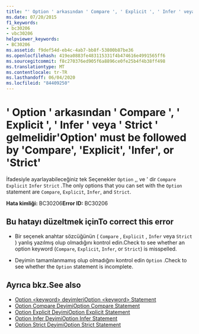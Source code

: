 ```yaml
---
title: "' Option ' arkasından ' Compare ', ' Explicit ', ' Infer ' veya ' Strict ' gelmelidir"
ms.date: 07/20/2015
f1_keywords:
- bc30206
- vbc30206
helpviewer_keywords:
- BC30206
ms.assetid: f9def54d-eb4c-4ab7-bb8f-53800b87be36
ms.openlocfilehash: 419ea0883fe483115331f4b474616e4991565ff6
ms.sourcegitcommit: f8c270376ed905f6a8896ce0fe25b4f4b38ff498
ms.translationtype: MT
ms.contentlocale: tr-TR
ms.lasthandoff: 06/04/2020
ms.locfileid: "84409250"
---
```

# <a name="option-must-be-followed-by-compare-explicit-infer-or-strict"></a><span data-ttu-id="0a037-102">' Option ' arkasından ' Compare ', ' Explicit ', ' Infer ' veya ' Strict ' gelmelidir</span><span class="sxs-lookup"><span data-stu-id="0a037-102">'Option' must be followed by 'Compare', 'Explicit', 'Infer', or 'Strict'</span></span>
<span data-ttu-id="0a037-103">İfadesiyle ayarlayabileceğiniz tek Seçenekler `Option` ,, ve ' dir `Compare` `Explicit` `Infer` `Strict` .</span><span class="sxs-lookup"><span data-stu-id="0a037-103">The only options that you can set with the `Option` statement are `Compare`, `Explicit`, `Infer`, and `Strict`.</span></span>  
  
 <span data-ttu-id="0a037-104">**Hata kimliği:** BC30206</span><span class="sxs-lookup"><span data-stu-id="0a037-104">**Error ID:** BC30206</span></span>  
  
## <a name="to-correct-this-error"></a><span data-ttu-id="0a037-105">Bu hatayı düzeltmek için</span><span class="sxs-lookup"><span data-stu-id="0a037-105">To correct this error</span></span>  
  
- <span data-ttu-id="0a037-106">Bir seçenek anahtar sözcüğünün ( `Compare` , `Explicit` , `Infer` veya `Strict` ) yanlış yazılmış olup olmadığını kontrol edin.</span><span class="sxs-lookup"><span data-stu-id="0a037-106">Check to see whether an option keyword (`Compare`, `Explicit`, `Infer`, or `Strict`) is misspelled.</span></span>  
  
- <span data-ttu-id="0a037-107">Deyimin tamamlanmamış olup olmadığını kontrol edin `Option` .</span><span class="sxs-lookup"><span data-stu-id="0a037-107">Check to see whether the `Option` statement is incomplete.</span></span>  
  
## <a name="see-also"></a><span data-ttu-id="0a037-108">Ayrıca bkz.</span><span class="sxs-lookup"><span data-stu-id="0a037-108">See also</span></span>

- [<span data-ttu-id="0a037-109">Option \<keyword> deyimleri</span><span class="sxs-lookup"><span data-stu-id="0a037-109">Option \<keyword> Statement</span></span>](../language-reference/statements/option-keyword-statement.md)
- [<span data-ttu-id="0a037-110">Option Compare Deyimi</span><span class="sxs-lookup"><span data-stu-id="0a037-110">Option Compare Statement</span></span>](../language-reference/statements/option-compare-statement.md)
- [<span data-ttu-id="0a037-111">Option Explicit Deyimi</span><span class="sxs-lookup"><span data-stu-id="0a037-111">Option Explicit Statement</span></span>](../language-reference/statements/option-explicit-statement.md)
- [<span data-ttu-id="0a037-112">Option Infer Deyimi</span><span class="sxs-lookup"><span data-stu-id="0a037-112">Option Infer Statement</span></span>](../language-reference/statements/option-infer-statement.md)
- [<span data-ttu-id="0a037-113">Option Strict Deyimi</span><span class="sxs-lookup"><span data-stu-id="0a037-113">Option Strict Statement</span></span>](../language-reference/statements/option-strict-statement.md)
